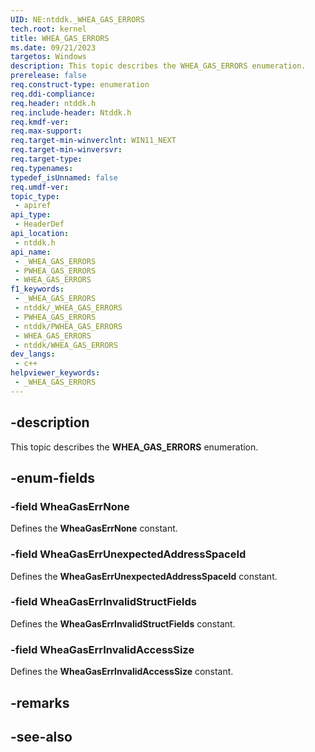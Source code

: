```yaml
---
UID: NE:ntddk._WHEA_GAS_ERRORS
tech.root: kernel
title: WHEA_GAS_ERRORS
ms.date: 09/21/2023
targetos: Windows
description: This topic describes the WHEA_GAS_ERRORS enumeration.
prerelease: false
req.construct-type: enumeration
req.ddi-compliance: 
req.header: ntddk.h
req.include-header: Ntddk.h
req.kmdf-ver: 
req.max-support: 
req.target-min-winverclnt: WIN11_NEXT
req.target-min-winversvr: 
req.target-type: 
req.typenames: 
typedef_isUnnamed: false
req.umdf-ver: 
topic_type:
 - apiref
api_type:
 - HeaderDef
api_location:
 - ntddk.h
api_name:
 - _WHEA_GAS_ERRORS
 - PWHEA_GAS_ERRORS
 - WHEA_GAS_ERRORS
f1_keywords:
 - _WHEA_GAS_ERRORS
 - ntddk/_WHEA_GAS_ERRORS
 - PWHEA_GAS_ERRORS
 - ntddk/PWHEA_GAS_ERRORS
 - WHEA_GAS_ERRORS
 - ntddk/WHEA_GAS_ERRORS
dev_langs:
 - c++
helpviewer_keywords:
 - _WHEA_GAS_ERRORS
---
```


## -description

This topic describes the **WHEA_GAS_ERRORS** enumeration.

## -enum-fields

### -field WheaGasErrNone

Defines the **WheaGasErrNone** constant.

### -field WheaGasErrUnexpectedAddressSpaceId

Defines the **WheaGasErrUnexpectedAddressSpaceId** constant.

### -field WheaGasErrInvalidStructFields

Defines the **WheaGasErrInvalidStructFields** constant.

### -field WheaGasErrInvalidAccessSize

Defines the **WheaGasErrInvalidAccessSize** constant.

## -remarks

## -see-also
